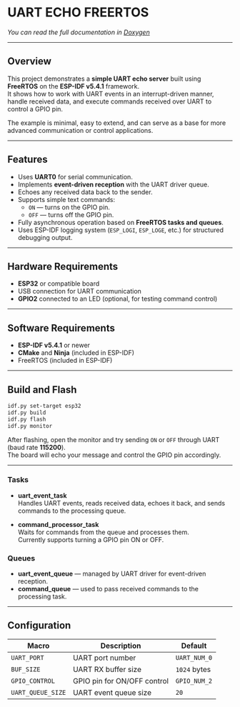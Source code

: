 # UART ECHO FREERTOS  

*You can read the full documentation in [Doxygen](https://0xtunay.github.io/uart-echo-freertos/files.html)*  

---

## Overview  
This project demonstrates a **simple UART echo server** built using **FreeRTOS** on the **ESP-IDF v5.4.1** framework.  
It shows how to work with UART events in an interrupt-driven manner, handle received data, and execute commands received over UART to control a GPIO pin.

The example is minimal, easy to extend, and can serve as a base for more advanced communication or control applications.

---

## Features  
- Uses **UART0** for serial communication.  
- Implements **event-driven reception** with the UART driver queue.  
- Echoes any received data back to the sender.  
- Supports simple text commands:
  - `ON` — turns on the GPIO pin.  
  - `OFF` — turns off the GPIO pin.  
- Fully asynchronous operation based on **FreeRTOS tasks and queues**.  
- Uses ESP-IDF logging system (`ESP_LOGI`, `ESP_LOGE`, etc.) for structured debugging output.  

---

## Hardware Requirements  
- **ESP32** or compatible board  
- USB connection for UART communication  
- **GPIO2** connected to an LED (optional, for testing command control)  

---

## Software Requirements  
- **ESP-IDF v5.4.1** or newer  
- **CMake** and **Ninja** (included in ESP-IDF)  
- FreeRTOS (included in ESP-IDF)  

---

## Build and Flash  

```bash
idf.py set-target esp32
idf.py build
idf.py flash
idf.py monitor
```

After flashing, open the monitor and try sending `ON` or `OFF` through UART (baud rate **115200**).  
The board will echo your message and control the GPIO pin accordingly.

---



### Tasks  
- **uart_event_task**  
  Handles UART events, reads received data, echoes it back, and sends commands to the processing queue.  

- **command_processor_task**  
  Waits for commands from the queue and processes them.  
  Currently supports turning a GPIO pin ON or OFF.  

### Queues  
- **uart_event_queue** — managed by UART driver for event-driven reception.  
- **command_queue** — used to pass received commands to the processing task.  

---

## Configuration  

| Macro | Description | Default |
|--------|--------------|----------|
| `UART_PORT` | UART port number | `UART_NUM_0` |
| `BUF_SIZE` | UART RX buffer size | `1024` bytes |
| `GPIO_CONTROL` | GPIO pin for ON/OFF control | `GPIO_NUM_2` |
| `UART_QUEUE_SIZE` | UART event queue size | `20` |
